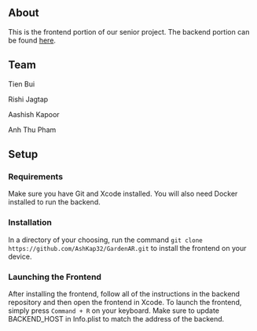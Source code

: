 ## About

This is the frontend portion of our senior project. The backend portion can be found [here](https://github.com/kowobowold/srproj).

## Team

Tien Bui

Rishi Jagtap

Aashish Kapoor

Anh Thu Pham

## Setup

### Requirements

Make sure you have Git and Xcode installed. You will also need Docker installed to run the backend.

### Installation

In a directory of your choosing, run the command `git clone https://github.com/AshKap32/GardenAR.git` to install the frontend on your device.

### Launching the Frontend

After installing the frontend, follow all of the instructions in the backend repository and then open the frontend in Xcode. To launch the frontend, simply press `Command + R` on your keyboard. Make sure to update BACKEND_HOST in Info.plist to match the address of the backend.